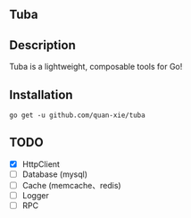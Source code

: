 ## Tuba

## Description

Tuba is a lightweight, composable tools for Go!

## Installation
```
go get -u github.com/quan-xie/tuba
```

## TODO 

- [x] HttpClient  
- [ ] Database (mysql)  
- [ ] Cache  (memcache、redis)
- [ ] Logger 
- [ ] RPC 
